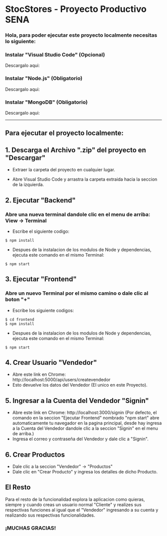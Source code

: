 # StocStores - Proyecto Productivo SENA

### Hola, para poder ejecutar este proyecto localmente necesitas lo siguiente:

### Instalar "Visual Studio Code" (Opcional)

Descargalo aqui:

### Instalar "Node.js" (Obligatorio)

Descargalo aqui:

### Instalar "MongoDB" (Obligatorio)

Descargalo aqui: 

----------------------------------------------------------------------------

## Para ejecutar el proyecto localmente:

## 1. Descarga el Archivo ".zip" del proyecto en "Descargar"

- Extraer la carpeta del proyecto en cualquier lugar.

- Abre Visual Studio Code y arrastra la carpeta extraida hacia la seccion de la izquierda.

## 2. Ejecutar "Backend"

### Abre una nueva terminal dandole clic en el menu de arriba: View -> Terminal

- Escribe el siguiente codigo:

```
$ npm install
```

- Despues de la instalacion de los modulos de Node y dependencias, ejecuta este comando en el mismo Terminal:

```
$ npm start
```

## 3. Ejecutar "Frontend"

### Abre un nuevo Terminal por el mismo camino o dale clic al boton "+"

- Escribe los siguiente codigos:

```
$ cd frontend
$ npm install
```

- Despues de la instalacion de los modulos de Node y dependencias, ejecuta este comando en el mismo Terminal:

```
$ npm start
```

## 4. Crear Usuario "Vendedor"

- Abre este link en Chrome: http://localhost:5000/api/users/createvendedor
- Esto devuelve los datos del Vendedor (El unico en este Proyecto).

## 5. Ingresar a la Cuenta del Vendedor "Signin"

- Abre este link en Chrome: http://localhost:3000/signin
(Por defecto, el comando en la seccion "Ejecutar Frontend" nombrado "npm start" abre automaticamente tu navegador en la pagina principal, desde hay ingresa a la Cuenta del Vendedor dandole clic a la seccion "Signin" en el menu de arriba.)
- Ingresa el correo y contraseña del Vendedor y dale clic a "Signin".

## 6. Crear Productos

- Dale clic a la seccion "Vendedor" -> "Productos"
- Dale clic en "Crear Producto" y ingresa los detalles de dicho Producto.

## El Resto

Para el resto de la funcionalidad explora la aplicacion como quieras, siempre y cuando creas un usuario normal "Cliente" y realizes sus respectivas funciones al igual que el "Vendedor" ingresando a su cuenta y realizando sus respectivas funcionalidades.

### ¡MUCHAS GRACIAS!


